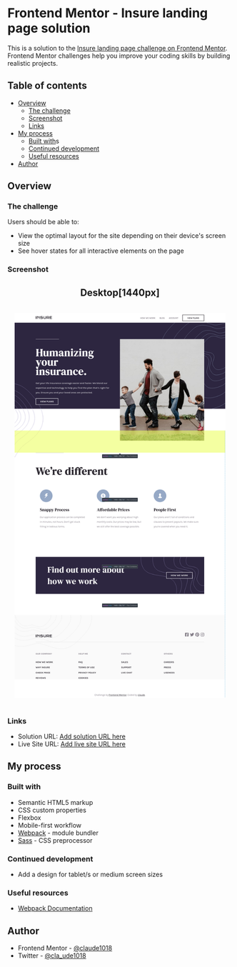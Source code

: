 # Frontend Mentor - Insure landing page solution

This is a solution to the [Insure landing page challenge on Frontend Mentor](https://www.frontendmentor.io/challenges/insure-landing-page-uTU68JV8). Frontend Mentor challenges help you improve your coding skills by building realistic projects.

## Table of contents

- [Overview](#overview)
  - [The challenge](#the-challenge)
  - [Screenshot](#screenshot)
  - [Links](#links)
- [My process](#my-process)
  - [Built with](#built-with)s
  - [Continued development](#continued-development)
  - [Useful resources](#useful-resources)
- [Author](#author)

## Overview

### The challenge

Users should be able to:

- View the optimal layout for the site depending on their device's screen size
- See hover states for all interactive elements on the page

### Screenshot

<h2 align="center">Desktop[1440px]</h2>
<div style="padding: 16px">
<img src="./insure-desktop.png" alt='1440px view'>
</div>

### Links

- Solution URL: [Add solution URL here](https://your-solution-url.com)
- Live Site URL: [Add live site URL here](https://your-live-site-url.com)

## My process

### Built with

- Semantic HTML5 markup
- CSS custom properties
- Flexbox
- Mobile-first workflow
- [Webpack](https://webpack.js.org/) - module bundler
- [Sass](https://sass-lang.com/) - CSS preprocessor

### Continued development

- Add a design for tablet/s or medium screen sizes

### Useful resources

- [Webpack Documentation](https://webpack.js.org/concepts/)

## Author

- Frontend Mentor - [@claude1018](https://www.frontendmentor.io/profile/claude1018)
- Twitter - [@cla_ude1018](https://twitter.com/cla_ude1018)

